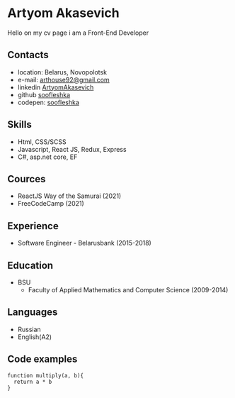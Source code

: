 # Artyom Akasevich

Hello on my cv page i am a Front-End Developer

## Contacts

- location: Belarus, Novopolotsk
- e-mail: <arthouse92@gmail.com>
- linkedin [ArtyomAkasevich](https://www.linkedin.com/in/ArtyomAkasevich/)
- github [soofleshka](https://github.com/soofleshka)
- codepen: [soofleshka](https://codepen.io/soofleshka)

## Skills

- Html, CSS/SCSS
- Javascript, React JS, Redux, Express
- C#, asp.net core, EF

## Cources

- ReactJS Way of the Samurai (2021)
- FreeCodeCamp (2021)

## Experience

- Software Engineer - Belarusbank (2015-2018)

## Education

- BSU
  - Faculty of Applied Mathematics and Computer Science (2009-2014)

## Languages

- Russian
- English(A2)

## Code examples

```
function multiply(a, b){
  return a * b
}
```
